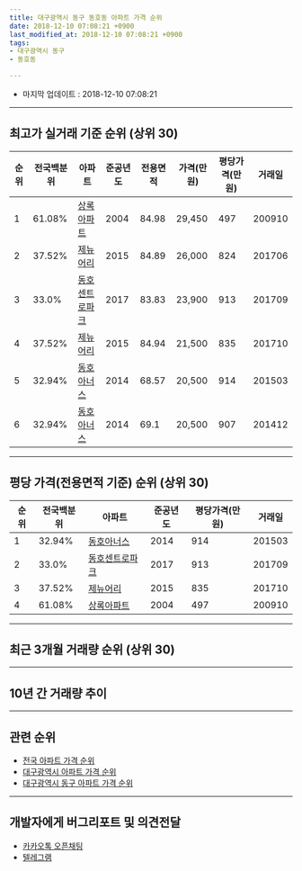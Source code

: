 ```yaml
---
title: 대구광역시 동구 동호동 아파트 가격 순위
date: 2018-12-10 07:08:21 +0900
last_modified_at: 2018-12-10 07:08:21 +0900
tags:
- 대구광역시 동구
- 동호동

---
```


* 마지막 업데이트 : 2018-12-10 07:08:21

---

## 최고가 실거래 기준 순위 (상위 30)


|순위|전국백분위|아파트|준공년도|전용면적|가격(만원)|평당가격(만원)|거래일|
|---|---|---|---|---|---|---|---|
|1|61.08%|[상록아파트](https://search.naver.com/search.naver?query=%EB%8C%80%EA%B5%AC%EA%B4%91%EC%97%AD%EC%8B%9C+%EB%8F%99%EA%B5%AC+%EB%8F%99%ED%98%B8%EB%8F%99+%EC%83%81%EB%A1%9D%EC%95%84%ED%8C%8C%ED%8A%B8)|2004|84.98|29,450|497|200910|
|2|37.52%|[제뉴어리](https://search.naver.com/search.naver?query=%EB%8C%80%EA%B5%AC%EA%B4%91%EC%97%AD%EC%8B%9C+%EB%8F%99%EA%B5%AC+%EB%8F%99%ED%98%B8%EB%8F%99+%EC%A0%9C%EB%89%B4%EC%96%B4%EB%A6%AC)|2015|84.89|26,000|824|201706|
|3|33.0%|[동호센트로파크](https://search.naver.com/search.naver?query=%EB%8C%80%EA%B5%AC%EA%B4%91%EC%97%AD%EC%8B%9C+%EB%8F%99%EA%B5%AC+%EB%8F%99%ED%98%B8%EB%8F%99+%EB%8F%99%ED%98%B8%EC%84%BC%ED%8A%B8%EB%A1%9C%ED%8C%8C%ED%81%AC)|2017|83.83|23,900|913|201709|
|4|37.52%|[제뉴어리](https://search.naver.com/search.naver?query=%EB%8C%80%EA%B5%AC%EA%B4%91%EC%97%AD%EC%8B%9C+%EB%8F%99%EA%B5%AC+%EB%8F%99%ED%98%B8%EB%8F%99+%EC%A0%9C%EB%89%B4%EC%96%B4%EB%A6%AC)|2015|84.94|21,500|835|201710|
|5|32.94%|[동호아너스](https://search.naver.com/search.naver?query=%EB%8C%80%EA%B5%AC%EA%B4%91%EC%97%AD%EC%8B%9C+%EB%8F%99%EA%B5%AC+%EB%8F%99%ED%98%B8%EB%8F%99+%EB%8F%99%ED%98%B8%EC%95%84%EB%84%88%EC%8A%A4)|2014|68.57|20,500|914|201503|
|6|32.94%|[동호아너스](https://search.naver.com/search.naver?query=%EB%8C%80%EA%B5%AC%EA%B4%91%EC%97%AD%EC%8B%9C+%EB%8F%99%EA%B5%AC+%EB%8F%99%ED%98%B8%EB%8F%99+%EB%8F%99%ED%98%B8%EC%95%84%EB%84%88%EC%8A%A4)|2014|69.1|20,500|907|201412|


---

## 평당 가격(전용면적 기준) 순위 (상위 30)


|순위|전국백분위|아파트|준공년도|평당가격(만원)|거래일|
|---|---|---|---|---|---|
|1|32.94%|[동호아너스](https://search.naver.com/search.naver?query=%EB%8C%80%EA%B5%AC%EA%B4%91%EC%97%AD%EC%8B%9C+%EB%8F%99%EA%B5%AC+%EB%8F%99%ED%98%B8%EB%8F%99+%EB%8F%99%ED%98%B8%EC%95%84%EB%84%88%EC%8A%A4)|2014|914|201503|
|2|33.0%|[동호센트로파크](https://search.naver.com/search.naver?query=%EB%8C%80%EA%B5%AC%EA%B4%91%EC%97%AD%EC%8B%9C+%EB%8F%99%EA%B5%AC+%EB%8F%99%ED%98%B8%EB%8F%99+%EB%8F%99%ED%98%B8%EC%84%BC%ED%8A%B8%EB%A1%9C%ED%8C%8C%ED%81%AC)|2017|913|201709|
|3|37.52%|[제뉴어리](https://search.naver.com/search.naver?query=%EB%8C%80%EA%B5%AC%EA%B4%91%EC%97%AD%EC%8B%9C+%EB%8F%99%EA%B5%AC+%EB%8F%99%ED%98%B8%EB%8F%99+%EC%A0%9C%EB%89%B4%EC%96%B4%EB%A6%AC)|2015|835|201710|
|4|61.08%|[상록아파트](https://search.naver.com/search.naver?query=%EB%8C%80%EA%B5%AC%EA%B4%91%EC%97%AD%EC%8B%9C+%EB%8F%99%EA%B5%AC+%EB%8F%99%ED%98%B8%EB%8F%99+%EC%83%81%EB%A1%9D%EC%95%84%ED%8C%8C%ED%8A%B8)|2004|497|200910|


---

## 최근 3개월 거래량 순위 (상위 30)


<div style="width:100%;">
    <canvas id="deal_count_ranking" height="250"></canvas>
</div>


<script>
new Chart(document.getElementById("deal_count_ranking"), {
    type: 'horizontalBar',
    data: {
        labels: ['상록아파트', '동호센트로파크'],
        datasets: [{
            label: '실거래 수',
            data: [3, 1],
            borderColor: "rgba(255, 0, 128, 1)",
            backgroundColor: "rgba(255, 0, 128, 0.5)",
            fill: false,
        }]
    },
    options: {
        responsive: true,
        title: {
            display: true,
            text: '최근 3개월 거래량 순위'
        },
        tooltips: {
            mode: 'index',
            intersect: false,
            callbacks: {
                title: function(tooltipItems, data) {
                    return "실거래 수:";
                },
                label: function(tooltipItem, data) {
                    return data.labels[tooltipItem.index] + ": " + tooltipItem.xLabel;
                }
            }
        },
        hover: {
            mode: 'nearest',
            intersect: true
        },
        scales: {
            xAxes: [{
                display: true,
                scaleLabel: {
                    display: true,
                    labelString: '실거래 수'
                },
                ticks: {
                    suggestedMin: 0,
                }
            }],
            yAxes: [{
                display: true,
                ticks: {
                    autoSkip: false,
                    callback: function(value, index, values) {
                        if (value.length > 15)
                            return value.substr(0, 13) + "...";
                        else
                            return value;
                    }
                },
                scaleLabel: {
                    display: false,
                }
            }]
        }
    }
});

</script>


---

## 10년 간 거래량 추이


<div style="width:100%;">
    <canvas id="deal_progress" height="250"></canvas>
</div>

<script>
new Chart(document.getElementById("deal_progress"), {
    type: 'line',
    data: {
        labels: ['200812','200901','200902','200903','200904','200905','200906','200907','200908','200909','200910','200911','200912','201001','201002','201003','201004','201005','201006','201007','201008','201009','201010','201011','201012','201101','201102','201103','201104','201105','201106','201107','201108','201109','201110','201111','201112','201201','201202','201203','201204','201205','201206','201207','201208','201209','201210','201211','201212','201301','201302','201303','201304','201305','201306','201307','201308','201309','201310','201311','201312','201401','201402','201403','201404','201405','201406','201407','201408','201409','201410','201411','201412','201501','201502','201503','201504','201505','201506','201507','201508','201509','201510','201511','201512','201601','201602','201603','201604','201605','201606','201607','201608','201609','201610','201611','201612','201701','201702','201703','201704','201705','201706','201707','201708','201709','201710','201711','201712','201801','201802','201803','201804','201805','201806','201807','201808','201809','201810','201811','201812'],
        datasets: [{
            label: '실거래 수',
            pointRadius: 1,
            data: [1, 2, 0, 1, 3, 2, 3, 2, 1, 1, 4, 1, 1, 2, 1, 2, 3, 2, 0, 1, 1, 1, 3, 1, 2, 8, 4, 1, 1, 2, 2, 1, 3, 0, 2, 1, 3, 5, 2, 4, 3, 1, 2, 0, 1, 4, 5, 1, 4, 2, 6, 1, 2, 3, 2, 1, 1, 1, 1, 2, 0, 3, 3, 2, 1, 4, 0, 4, 3, 1, 2, 1, 2, 2, 7, 9, 3, 0, 1, 1, 5, 2, 2, 1, 1, 0, 0, 2, 2, 0, 1, 1, 0, 2, 1, 2, 1, 1, 3, 3, 1, 3, 2, 1, 4, 4, 5, 7, 0, 6, 2, 1, 1, 0, 1, 2, 2, 1, 4, 0, 0],
            borderColor: "rgba(255, 201, 14, 1)",
            backgroundColor: "rgba(255, 201, 14, 0.5)",
            fill: true,
        }]
    },
    options: {
        responsive: true,
        title: {
            display: true,
            text: '10년간 거래량 추이'
        },
        tooltips: {
            mode: 'index',
            intersect: false,
        },
        hover: {
            mode: 'nearest',
            intersect: true
        },
        scales: {
            xAxes: [{
                display: true,
                scaleLabel: {
                    display: true,
                    labelString: '년/월'
                }
            }],
            yAxes: [{
                display: true,
                ticks: {
                    suggestedMin: 0,
                },
                scaleLabel: {
                    display: true,
                    labelString: '실거래 수'
                }
            }]
        }
    }
});

</script>


---

## 관련 순위

- [전국 아파트 가격 순위](https://inasie.github.io/apt-ranking/전국)
- [대구광역시 아파트 가격 순위](https://inasie.github.io/apt-ranking/대구광역시)
- [대구광역시 동구 아파트 가격 순위](https://inasie.github.io/apt-ranking/대구광역시-동구)


---

## 개발자에게 버그리포트 및 의견전달

- [카카오톡 오픈채팅](https://open.kakao.com/o/gLJUAP4)
- [텔레그램](https://t.me/inasie)

